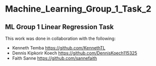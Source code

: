 # Machine_Learning_Group_1_Task_2

## ML Group 1 Linear Regression Task

This work was done in collaboration with the following:

- Kenneth Temba https://github.com/KennethTL
- Dennis Kipkorir Koech https://github.com/DennisKoech115325
- Faith Sanne https://github.com/sannefaith
